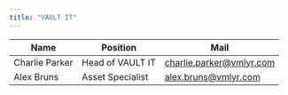 ```yaml
---
title: "VAULT IT"
---
```

Name | Position | Mail
--|--|--
Charlie Parker | Head of VAULT IT | charlie.parker@vmlyr.com
Alex Bruns | Asset Specialist | alex.bruns@vmlyr.com
